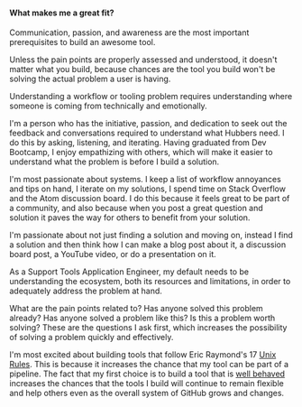 #### What makes me a great fit?

Communication, passion, and awareness are the most important prerequisites to build an awesome tool.

Unless the pain points are properly assessed and understood, it doesn't matter what you build, because chances are the tool you build won't be solving the actual problem a user is having.

Understanding a workflow or tooling problem requires understanding where someone is coming from technically and emotionally.

I'm a person who has the initiative, passion, and dedication to seek out the feedback and conversations required to understand what Hubbers need. I do this by asking, listening, and iterating.
Having graduated from Dev Bootcamp, I enjoy empathizing with others, which will make it easier to understand what the problem is before I build a solution.

I'm most passionate about systems. I keep a list of workflow annoyances and tips on hand, I iterate on my solutions, I spend time on Stack Overflow and the Atom discussion board. I do this because it feels great to be part of a community, and also because when you post a great question and solution it paves the way for others to benefit from your solution.

I'm passionate about not just finding a solution and moving on, instead I find a solution and then think how I can make a blog post about it, a discussion board post, a YouTube video, or do a presentation on it.

As a Support Tools Application Engineer, my default needs to be understanding the ecosystem, both its resources and limitations, in order to adequately address the problem at hand.

What are the pain points related to? Has anyone solved this problem already? Has anyone solved a problem like this? Is this a problem worth solving? These are the questions I ask first, which increases the possibility of solving a problem quickly and effectively.

I'm most excited about building tools that follow Eric Raymond's 17 [Unix Rules](https://en.wikipedia.org/wiki/Unix_philosophy). This is because it increases the chance that my tool can be part of a pipeline. The fact that my first choice is to build a tool that is [well behaved](https://pragprog.com/magazines/2012-05/what-makes-an-awesome-commandline-application) increases the chances that the tools I build will continue to remain flexible and help others even as the overall system of GitHub grows and changes.
